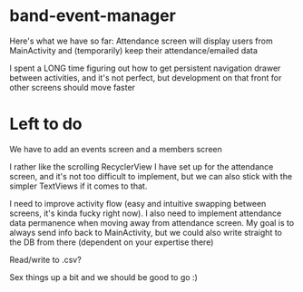 # band-event-manager
Here's what we have so far:
Attendance screen will display users from MainActivity and (temporarily) keep their attendance/emailed data

I spent a LONG time figuring out how to get persistent navigation drawer between activities, and it's not perfect, 
but development on that front for other screens should move faster

# Left to do
We have to add an events screen and a members screen

I rather like the scrolling RecyclerView I have set up for the attendance screen, and it's not too difficult to implement,
but we can also stick with the simpler TextViews if it comes to that.

I need to improve activity flow (easy and intuitive swapping between screens, it's kinda fucky right now). 
I also need to implement attendance data permanence when moving away from attendance screen. My goal is to always send
info back to MainActivity, but we could also write straight to the DB from there (dependent on your expertise there)

Read/write to .csv? 

Sex things up a bit and we should be good to go :)
